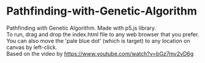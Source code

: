 # Pathfinding-with-Genetic-Algorithm
Pathfinding with Genetic Algorithm. Made with p5.js library.
<br> To run, drag and drop the index.html file to any web browser that you prefer.
<br> You can also move the 'pale blue dot' (which is target) to any location on canvas by left-click.
<br> Based on the video by https://www.youtube.com/watch?v=bGz7mv2vD6g
